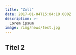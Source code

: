 ```yaml
---
title: "Zoll"
date: 2017-01-04T15:04:10.000Z
description: >-
  Lorem ipsum
image: /img/news/test.jpg
---
```


## Titel 2
